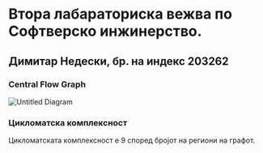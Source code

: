 # Втора лабараториска вежва по Софтверско инжинерство.

## Димитар Недески, бр. на индекс 203262

### Central Flow Graph
![Untitled Diagram](https://user-images.githubusercontent.com/70947154/171282928-9e952f09-11b5-46df-b3b4-c30b8d3178e2.png)

### Цикломатска комплексност
Цикломатската комплексност е 9 според бројот на региони на графот.
